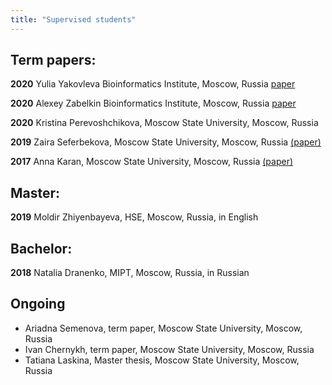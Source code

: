 ```yaml
---
title: "Supervised students"
---
```

## Term papers:

**2020** Yulia Yakovleva Bioinformatics Institute, Moscow, Russia [paper](https://doi.org/10.3389/fmicb.2021.628622)

**2020** Alexey Zabelkin Bioinformatics Institute, Moscow, Russia [paper](https://www.biorxiv.org/content/10.1101/2021.05.18.444676v1)

**2020** Kristina Perevoshchikova, Moscow State University, Moscow, Russia

**2019** Zaira Seferbekova, Moscow State University, Moscow, Russia [(paper)](https://doi.org/10.1101/2020.06.12.147751)

**2017** Anna Karan, Moscow State University, Moscow, Russia [(paper)](https://doi.org/10.1186/s12862-019-1403-6)

## Master:

**2019** Moldir Zhiyenbayeva, HSE, Moscow, Russia, in English

## Bachelor:

**2018** Natalia Dranenko, MIPT, Moscow, Russia, in Russian

## Ongoing
- Ariadna Semenova, term paper, Moscow State University, Moscow, Russia
- Ivan Chernykh, term paper, Moscow State University, Moscow, Russia
- Tatiana Laskina, Master thesis, Moscow State University, Moscow, Russia